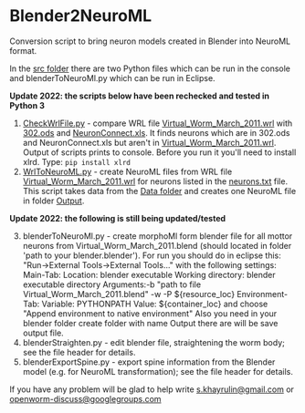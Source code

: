 Blender2NeuroML
===============

Conversion script to bring neuron models created in Blender into NeuroML format.

In the [src folder](/tree/master/src) there are two Python files which can be run in the console and blenderToNeuroMl.py which can be run in Eclipse.


**Update 2022: the scripts below have been rechecked and tested in Python 3**

  1. [CheckWrlFile.py](src/CheckWrlFile.py) - compare WRL file [Virtual_Worm_March_2011.wrl](src/Data/Virtual_Worm_March_2011.wrl) with [302.ods](src/Data/302.ods) and [NeuronConnect.xls](src/Data/NeuronConnect.xls).
     It finds neurons which are in 302.ods and NeuronConnect.xls but aren't in [Virtual_Worm_March_2011.wrl](src/Data/Virtual_Worm_March_2011.wrl). Output of scripts prints
     to console. Before you run it you'll need to install xlrd. Type: `pip install xlrd`
  2. [WrlToNeuroML.py](src/WrlToNeuroML.py) - create NeuroML files from WRL file [Virtual_Worm_March_2011.wrl](src/Data/Virtual_Worm_March_2011.wrl) for neurons listed in the [neurons.txt](/src/Data/neurons.txt) file. This script takes data from the [Data folder](/tree/master/src/Data) and creates one NeuroML file in folder [Output](/tree/master/src/Output).

**Update 2022: the following is still being updated/tested**

  3. blenderToNeuroMl.py - create morphoMl form blender file for all mottor neurons from Virtual_Worm_March_2011.blend
     (should located in folder 'path to your blender\.blender\').
     For run you should do in eclipse this:
       "Run->External Tools->External Tools..." with the following settings:
        Main-Tab:
        Location: blender executable
        Working directory: blender executable directory
        Arguments:-b "path to file Virtual_Worm_March_2011.blend" -w -P ${resource_loc}
        Environment-Tab:
        Variable: PYTHONPATH
        Value: ${container_loc}
        and choose "Append environment to native environment"
     Also you need in your blender folder create folder with name Output there are will be save output file.
  4. blenderStraighten.py - edit blender file, straightening the worm body; see the file header for details.
  5. blenderExportSpine.py - export spine information from the Blender model (e.g. for NeuroML transformation); see the file header for details.

If you have any problem will be glad to help
write s.khayrulin@gmail.com or openworm-discuss@googlegroups.com
